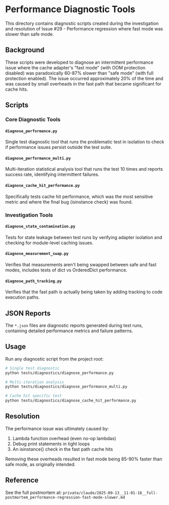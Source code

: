 # Performance Diagnostic Tools

This directory contains diagnostic scripts created during the investigation and resolution of Issue #29 - Performance regression where fast mode was slower than safe mode.

## Background

These scripts were developed to diagnose an intermittent performance issue where the cache adapter's "fast mode" (with OOM protection disabled) was paradoxically 60-87% slower than "safe mode" (with full protection enabled). The issue occurred approximately 20% of the time and was caused by small overheads in the fast path that became significant for cache hits.

## Scripts

### Core Diagnostic Tools

#### `diagnose_performance.py`
Single test diagnostic tool that runs the problematic test in isolation to check if performance issues persist outside the test suite.

#### `diagnose_performance_multi.py`
Multi-iteration statistical analysis tool that runs the test 10 times and reports success rate, identifying intermittent failures.

#### `diagnose_cache_hit_performance.py`
Specifically tests cache hit performance, which was the most sensitive metric and where the final bug (isinstance check) was found.

### Investigation Tools

#### `diagnose_state_contamination.py`
Tests for state leakage between test runs by verifying adapter isolation and checking for module-level caching issues.

#### `diagnose_measurement_swap.py`
Verifies that measurements aren't being swapped between safe and fast modes, includes tests of dict vs OrderedDict performance.

#### `diagnose_path_tracking.py`
Verifies that the fast path is actually being taken by adding tracking to code execution paths.

## JSON Reports

The `*.json` files are diagnostic reports generated during test runs, containing detailed performance metrics and failure patterns.

## Usage

Run any diagnostic script from the project root:

```bash
# Single test diagnostic
python tests/diagnostics/diagnose_performance.py

# Multi-iteration analysis
python tests/diagnostics/diagnose_performance_multi.py

# Cache hit specific test
python tests/diagnostics/diagnose_cache_hit_performance.py
```

## Resolution

The performance issue was ultimately caused by:
1. Lambda function overhead (even no-op lambdas)
2. Debug print statements in tight loops
3. An isinstance() check in the fast path cache hits

Removing these overheads resulted in fast mode being 85-90% faster than safe mode, as originally intended.

## Reference

See the full postmortem at:
`private/claude/2025-09-13__11-01-18__full-postmortem_performance-regression-fast-mode-slower.md`